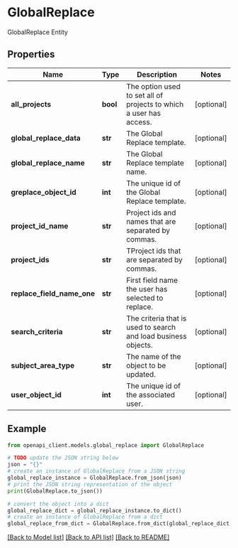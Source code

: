 # GlobalReplace

GlobalReplace Entity

## Properties

Name | Type | Description | Notes
------------ | ------------- | ------------- | -------------
**all_projects** | **bool** | The option used to set all of projects to which a user has access. | [optional] 
**global_replace_data** | **str** | The Global Replace template. | [optional] 
**global_replace_name** | **str** | The Global Replace template name. | [optional] 
**greplace_object_id** | **int** | The unique id of the Global Replace template. | [optional] 
**project_id_name** | **str** | Project ids and names that are separated by commas. | [optional] 
**project_ids** | **str** | TProject ids that are separated by commas. | [optional] 
**replace_field_name_one** | **str** | First field name the user has selected to replace. | [optional] 
**search_criteria** | **str** | The criteria that is used to search and load business objects. | [optional] 
**subject_area_type** | **str** | The name of the object to be updated. | [optional] 
**user_object_id** | **int** | The unique id of the associated user. | [optional] 

## Example

```python
from openapi_client.models.global_replace import GlobalReplace

# TODO update the JSON string below
json = "{}"
# create an instance of GlobalReplace from a JSON string
global_replace_instance = GlobalReplace.from_json(json)
# print the JSON string representation of the object
print(GlobalReplace.to_json())

# convert the object into a dict
global_replace_dict = global_replace_instance.to_dict()
# create an instance of GlobalReplace from a dict
global_replace_from_dict = GlobalReplace.from_dict(global_replace_dict)
```
[[Back to Model list]](../README.md#documentation-for-models) [[Back to API list]](../README.md#documentation-for-api-endpoints) [[Back to README]](../README.md)


